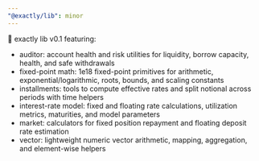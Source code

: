 ```yaml
---
"@exactly/lib": minor
---
```


🔖 exactly lib v0.1 featuring:

- auditor: account health and risk utilities for liquidity, borrow capacity, health, and safe withdrawals
- fixed-point math: 1e18 fixed-point primitives for arithmetic, exponential/logarithmic, roots, bounds, and scaling constants
- installments: tools to compute effective rates and split notional across periods with time helpers
- interest-rate model: fixed and floating rate calculations, utilization metrics, maturities, and model parameters
- market: calculators for fixed position repayment and floating deposit rate estimation
- vector: lightweight numeric vector arithmetic, mapping, aggregation, and element-wise helpers
